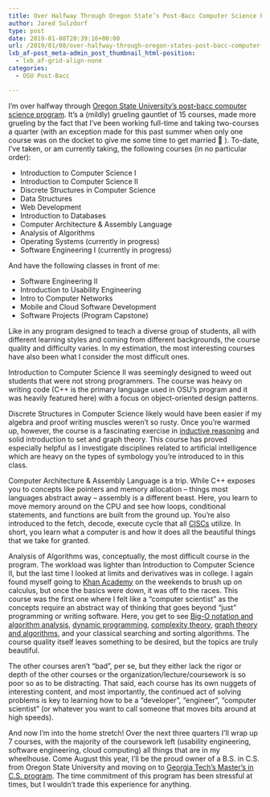 ```yaml
---
title: Over Halfway Through Oregon State’s Post-Bacc Computer Science Program
author: Jared Sulzdorf
type: post
date: 2019-01-08T20:39:16+00:00
url: /2019/01/08/over-halfway-through-oregon-states-post-bacc-computer-science-program/
lxb_af-post_meta-admin_post_thumbnail_html-position:
  - lxb_af-grid-align-none
categories:
  - OSU Post-Bacc

---
```

I&#8217;m over halfway through [Oregon State University&#8217;s post-bacc computer science program][1]. It&#8217;s a (mildly) grueling gauntlet of 15 courses, made more grueling by the fact that I&#8217;ve been working full-time and taking two-courses a quarter (with an exception made for this past summer when only one course was on the docket to give me some time to get married 🙂 ). To-date, I&#8217;ve taken, or am currently taking, the following courses (in no particular order):

  * Introduction to Computer Science I
  * Introduction to Computer Science II
  * Discrete Structures in Computer Science
  * Data Structures
  * Web Development
  * Introduction to Databases
  * Computer Architecture & Assembly Language
  * Analysis of Algorithms
  * Operating Systems (currently in progress)
  * Software Engineering I (currently in progress)

<!--more-->

And have the following classes in front of me:

  * Software Engineering II
  * Introduction to Usability Engineering
  * Intro to Computer Networks
  * Mobile and Cloud Software Development
  * Software Projects (Program Capstone)

Like in any program designed to teach a diverse group of students, all with different learning styles and coming from different backgrounds, the course quality and difficulty varies. In my estimation, the most interesting courses have also been what I consider the most difficult ones.

Introduction to Computer Science II was seemingly designed to weed out students that were not strong programmers. The course was heavy on writing code (C++ is the primary language used in OSU&#8217;s program and it was heavily featured here) with a focus on object-oriented design patterns.

Discrete Structures in Computer Science likely would have been easier if my algebra and proof writing muscles weren&#8217;t so rusty. Once you&#8217;re warmed up, however, the course is a fascinating exercise in [inductive reasoning][2] and solid introduction to set and graph theory. This course has proved especially helpful as I investigate disciplines related to artificial intelligence which are heavy on the types of symbology you&#8217;re introduced to in this class.

Computer Architecture & Assembly Language is a trip. While C++ exposes you to concepts like pointers and memory allocation &#8211; things most languages abstract away &#8211; assembly is a different beast. Here, you learn to move memory around on the CPU and see how loops, conditional statements, and functions are built from the ground up. You&#8217;re also introduced to the fetch, decode, execute cycle that all [CISCs][3] utilize. In short, you learn what a computer is and how it does all the beautiful things that we take for granted.

Analysis of Algorithms was, conceptually, the most difficult course in the program. The workload was lighter than Introduction to Computer Science II, but the last time I looked at limits and derivatives was in college. I again found myself going to [Khan Academy][4] on the weekends to brush up on calculus, but once the basics were down, it was off to the races. This course was the first one where I felt like a &#8220;computer scientist&#8221; as the concepts require an abstract way of thinking that goes beyond &#8220;just&#8221; programming or writing software. Here, you get to see [Big-O notation and algorithm analysis][5], [dynamic programming][6], [complexity theory][7], [graph theory and algorithms][8], and your classical searching and sorting algorithms. The course quality itself leaves something to be desired, but the topics are truly beautiful.

The other courses aren&#8217;t &#8220;bad&#8221;, per se, but they either lack the rigor or depth of the other courses or the organization/lecture/coursework is so poor so as to be distracting. That said, each course has its own nuggets of interesting content, and most importantly, the continued act of solving problems is key to learning how to be a &#8220;developer&#8221;, &#8220;engineer&#8221;, &#8220;computer scientist&#8221; (or whatever you want to call someone that moves bits around at high speeds).

And now I&#8217;m into the home stretch! Over the next three quarters I&#8217;ll wrap up 7 courses, with the majority of the coursework left (usability engineering, software engineering, cloud computing) all things that are in my wheelhouse. Come August this year, I&#8217;ll be the proud owner of a B.S. in C.S. from Oregon State University and moving on to [Georgia Tech&#8217;s Master&#8217;s in C.S. program][9]. The time commitment of this program has been stressful at times, but I wouldn&#8217;t trade this experience for anything.

 [1]: http://eecs.oregonstate.edu/online-cs-students
 [2]: https://en.wikipedia.org/wiki/Mathematical_induction
 [3]: https://en.wikipedia.org/wiki/Complex_instruction_set_computer
 [4]: https://www.khanacademy.org/
 [5]: https://en.wikipedia.org/wiki/Big_O_notation
 [6]: https://en.wikipedia.org/wiki/Dynamic_programming
 [7]: https://en.wikipedia.org/wiki/Computational_complexity_theory
 [8]: https://en.wikipedia.org/wiki/Graph_theory
 [9]: http://www.omscs.gatech.edu/